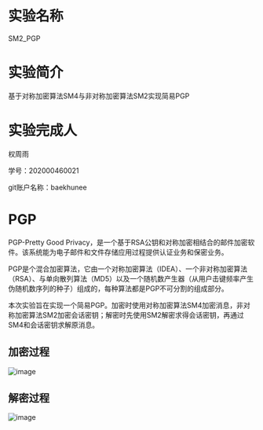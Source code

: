 # 实验名称
SM2_PGP

# 实验简介
基于对称加密算法SM4与非对称加密算法SM2实现简易PGP

# 实验完成人
权周雨 

学号：202000460021 

git账户名称：baekhunee

# PGP
PGP-Pretty Good Privacy，是一个基于RSA公钥和对称加密相结合的邮件加密软件。该系统能为电子邮件和文件存储应用过程提供认证业务和保密业务。

PGP是个混合加密算法，它由一个对称加密算法（IDEA）、一个非对称加密算法（RSA）、与单向散列算法（MD5）以及一个随机数产生器（从用户击键频率产生伪随机数序列的种子）组成的，每种算法都是PGP不可分割的组成部分。

本次实验旨在实现一个简易PGP。加密时使用对称加密算法SM4加密消息，非对称加密算法SM2加密会话密钥；解密时先使用SM2解密求得会话密钥，再通过SM4和会话密钥求解原消息。

## 加密过程
![image](https://user-images.githubusercontent.com/105578152/180976048-bc82649d-e801-4a28-a5c2-3a340b11e63f.png)

## 解密过程
![image](https://user-images.githubusercontent.com/105578152/180976114-0d3a1d28-5c1b-4034-ad68-6da4d6779308.png)

